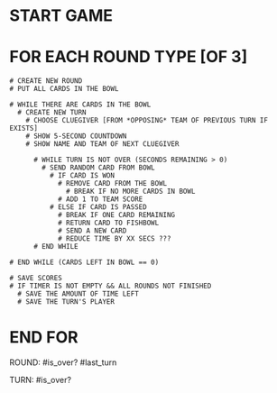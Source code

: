 # START GAME

  # FOR EACH ROUND TYPE [OF 3]
    # CREATE NEW ROUND
    # PUT ALL CARDS IN THE BOWL

    # WHILE THERE ARE CARDS IN THE BOWL
      # CREATE NEW TURN
        # CHOOSE CLUEGIVER [FROM *OPPOSING* TEAM OF PREVIOUS TURN IF EXISTS]
        # SHOW 5-SECOND COUNTDOWN
        # SHOW NAME AND TEAM OF NEXT CLUEGIVER

          # WHILE TURN IS NOT OVER (SECONDS REMAINING > 0)
            # SEND RANDOM CARD FROM BOWL
              # IF CARD IS WON
                # REMOVE CARD FROM THE BOWL
                  # BREAK IF NO MORE CARDS IN BOWL
                # ADD 1 TO TEAM SCORE
              # ELSE IF CARD IS PASSED
                # BREAK IF ONE CARD REMAINING
                # RETURN CARD TO FISHBOWL
                # SEND A NEW CARD
                # REDUCE TIME BY XX SECS ???
          # END WHILE

    # END WHILE (CARDS LEFT IN BOWL == 0)

    # SAVE SCORES
    # IF TIMER IS NOT EMPTY && ALL ROUNDS NOT FINISHED
      # SAVE THE AMOUNT OF TIME LEFT
      # SAVE THE TURN'S PLAYER

  # END FOR


ROUND:
  #is_over?
  #last_turn

TURN:
  #is_over?

